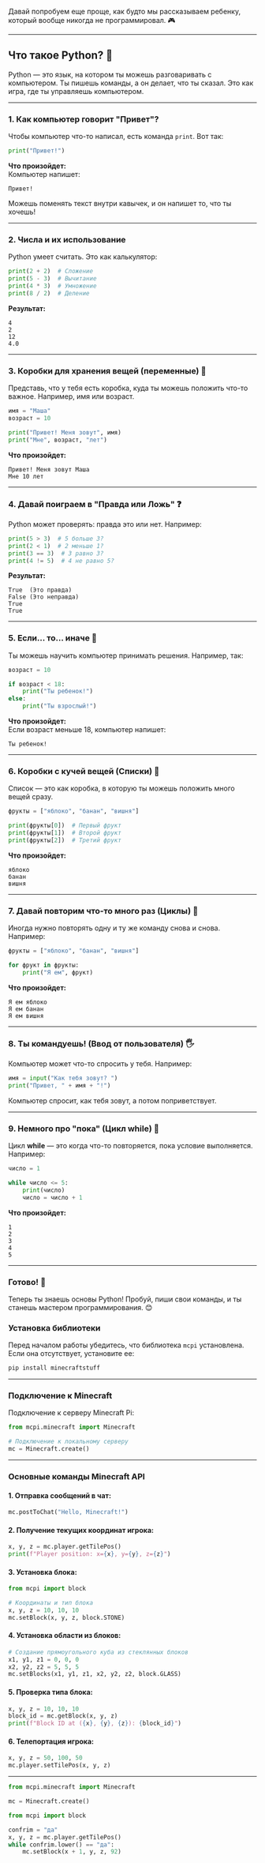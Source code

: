 Давай попробуем еще проще, как будто мы рассказываем ребенку, который вообще никогда не программировал. 🎮  

---

## **Что такое Python?** 🐍
Python — это язык, на котором ты можешь разговаривать с компьютером. Ты пишешь команды, а он делает, что ты сказал. Это как игра, где ты управляешь компьютером.

---

### **1. Как компьютер говорит "Привет"?**

Чтобы компьютер что-то написал, есть команда `print`. Вот так:

```python
print("Привет!")
```

**Что произойдет:**  
Компьютер напишет:  
```
Привет!
```

Можешь поменять текст внутри кавычек, и он напишет то, что ты хочешь!

---

### **2. Числа и их использование**

Python умеет считать. Это как калькулятор:  

```python
print(2 + 2)  # Сложение
print(5 - 3)  # Вычитание
print(4 * 3)  # Умножение
print(8 / 2)  # Деление
```

**Результат:**  
```
4  
2  
12  
4.0
```

---

### **3. Коробки для хранения вещей (переменные)** 🎁

Представь, что у тебя есть коробка, куда ты можешь положить что-то важное. Например, имя или возраст.

```python
имя = "Маша"
возраст = 10

print("Привет! Меня зовут", имя)
print("Мне", возраст, "лет")
```

**Что произойдет:**  
```
Привет! Меня зовут Маша  
Мне 10 лет
```

---

### **4. Давай поиграем в "Правда или Ложь"** ❓

Python может проверять: правда это или нет. Например:

```python
print(5 > 3)  # 5 больше 3?
print(2 < 1)  # 2 меньше 1?
print(3 == 3)  # 3 равно 3?
print(4 != 5)  # 4 не равно 5?
```

**Результат:**  
```
True  (Это правда)  
False (Это неправда)  
True  
True
```

---

### **5. Если... то... иначе** 🧐

Ты можешь научить компьютер принимать решения. Например, так:

```python
возраст = 10

if возраст < 18:
    print("Ты ребенок!")
else:
    print("Ты взрослый!")
```

**Что произойдет:**  
Если возраст меньше 18, компьютер напишет:  
```
Ты ребенок!
```

---

### **6. Коробки с кучей вещей (Списки)** 🎒

Список — это как коробка, в которую ты можешь положить много вещей сразу.

```python
фрукты = ["яблоко", "банан", "вишня"]

print(фрукты[0])  # Первый фрукт
print(фрукты[1])  # Второй фрукт
print(фрукты[2])  # Третий фрукт
```

**Что произойдет:**  
```
яблоко  
банан  
вишня
```

---

### **7. Давай повторим что-то много раз (Циклы)** 🔄

Иногда нужно повторять одну и ту же команду снова и снова. Например:

```python
фрукты = ["яблоко", "банан", "вишня"]

for фрукт in фрукты:
    print("Я ем", фрукт)
```

**Что произойдет:**  
```
Я ем яблоко  
Я ем банан  
Я ем вишня
```

---

### **8. Ты командуешь! (Ввод от пользователя)** 🖐️

Компьютер может что-то спросить у тебя. Например:

```python
имя = input("Как тебя зовут? ")
print("Привет, " + имя + "!")
```

Компьютер спросит, как тебя зовут, а потом поприветствует.

---

### **9. Немного про "пока" (Цикл while)** 🔄

Цикл **while** — это когда что-то повторяется, пока условие выполняется. Например:

```python
число = 1

while число <= 5:
    print(число)
    число = число + 1
```

**Что произойдет:**  
```
1  
2  
3  
4  
5
```

---

### **Готово!** 🎉
Теперь ты знаешь основы Python! Пробуй, пиши свои команды, и ты станешь мастером программирования. 😊

### Установка библиотеки
Перед началом работы убедитесь, что библиотека `mcpi` установлена. Если она отсутствует, установите ее:

```bash
pip install minecraftstuff
```

---

### Подключение к Minecraft
Подключение к серверу Minecraft Pi:

```python
from mcpi.minecraft import Minecraft

# Подключение к локальному серверу
mc = Minecraft.create()
```

---

### Основные команды Minecraft API

#### 1. Отправка сообщений в чат:
```python
mc.postToChat("Hello, Minecraft!")
```

#### 2. Получение текущих координат игрока:
```python
x, y, z = mc.player.getTilePos()
print(f"Player position: x={x}, y={y}, z={z}")
```

#### 3. Установка блока:
```python
from mcpi import block

# Координаты и тип блока
x, y, z = 10, 10, 10
mc.setBlock(x, y, z, block.STONE)
```

#### 4. Установка области из блоков:
```python
# Создание прямоугольного куба из стеклянных блоков
x1, y1, z1 = 0, 0, 0
x2, y2, z2 = 5, 5, 5
mc.setBlocks(x1, y1, z1, x2, y2, z2, block.GLASS)
```

#### 5. Проверка типа блока:
```python
x, y, z = 10, 10, 10
block_id = mc.getBlock(x, y, z)
print(f"Block ID at ({x}, {y}, {z}): {block_id}")
```

#### 6. Телепортация игрока:
```python
x, y, z = 50, 100, 50
mc.player.setTilePos(x, y, z)
```

---
```python
from mcpi.minecraft import Minecraft

mc = Minecraft.create()

from mcpi import block

confrim = "да"
x, y, z = mc.player.getTilePos()
while confrim.lower() == "да":
    mc.setBlock(x + 1, y, z, 92)
```
